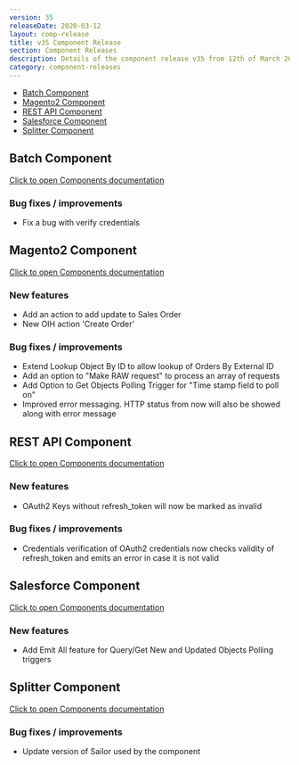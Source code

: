 ```yaml
---
version: 35
releaseDate: 2020-03-12
layout: comp-release
title: v35 Component Release
section: Component Releases
description: Details of the component release v35 from 12th of March 2020
category: component-releases
---
```


*   [Batch Component](#batch-component)
*   [Magento2 Component](#magento2-component)
*   [REST API Component](#rest-api-component)
*   [Salesforce Component](#salesforce-component)
*   [Splitter Component](#splitter-component)

## Batch Component
[Click to open Components documentation](/components/batch/)

### Bug fixes / improvements
* Fix a bug with verify credentials

## Magento2 Component
[Click to open Components documentation](/components/magento2/)

### New features
* Add an action to add update to Sales Order
* New OIH action 'Create Order'

### Bug fixes / improvements
* Extend Lookup Object By ID to allow lookup of Orders By External ID
* Add an option to "Make RAW request" to process an array of requests
* Add Option to Get Objects Polling Trigger for "Time stamp field to poll on"
* Improved error messaging. HTTP status from now will also be showed along with error message

## REST API Component
[Click to open Components documentation](/components/rest-api/)

### New features
* OAuth2 Keys without refresh_token will now be marked as invalid

### Bug fixes / improvements
* Credentials verification of OAuth2 credentials now checks validity of refresh_token and emits an error in case it is not valid

## Salesforce Component
[Click to open Components documentation](/components/salesforce/)

### New features
* Add Emit All feature for Query/Get New and Updated Objects Polling triggers

## Splitter Component
[Click to open Components documentation](/components/splitter/)

### Bug fixes / improvements
* Update version of Sailor used by the component
